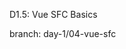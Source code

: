 D1.5: Vue SFC Basics

branch: day-1/04-vue-sfc

<template> for HTML

<script setup> for Logic (Composition API)

<style scoped> for CSS

Your Task: Implement Button.vue. It should accept a label prop and emit a click event. Use it in your main view.
